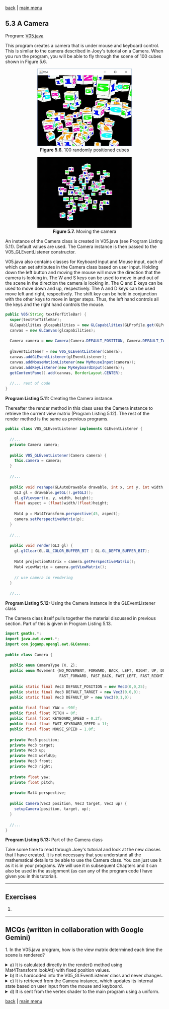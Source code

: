 [back](ch5.md) | [main menu](../README.md)
 
## 5.3 A Camera

Program: [V05.java](/ch5_t_cs_c/ch5_camera)

This program creates a camera that is under mouse and keyboard control. This is similar to the camera described in Joey's tutorial on a Camera. When you run the program, you will be able to fly through the scene of 100 cubes shown in Figure 5.6.

<p align="center">
  <img src="ch5_img/ch5_2_100_random_cubes.jpg" alt="A  triangle" width="300"><br>
  <strong>Figure 5.6.</strong> 100 randomly positioned cubes
</p>

<p align="center">
  <img src="ch5_img/ch5_3_camera.gif" alt="A  triangle" width="300"><br>
  <strong>Figure 5.7.</strong> Moving the camera
</p>

An instance of the Camera class is created in V05.java (see Program Listing 5.11). Default values are used. The Camera instance is then passed to the V05_GLEventListener constructor. 

V05.java also contains classes for Keyboard input and Mouse input, each of which can set attributes in the Camera class based on user input. Holding down the left button and moving the mouse will move the direction that the camera is looking in. The W and S keys can be used to move in and out of the scene in the direction the camera is looking in. The Q and E keys can be used to move down and up, respectively. The A and D keys can be used move left and right, respectively. The shift key can be held in conjunction with the other keys to move in larger steps. Thus, the left hand controls all the keys and the right hand controls the mouse.

```java
public V05(String textForTitleBar) {
  super(textForTitleBar);
  GLCapabilities glcapabilities = new GLCapabilities(GLProfile.get(GLProfile.GL3));
  canvas = new GLCanvas(glcapabilities);
  
  Camera camera = new Camera(Camera.DEFAULT_POSITION, Camera.DEFAULT_TARGET, Camera.DEFAULT_UP);
  
  glEventListener = new V05_GLEventListener(camera);
  canvas.addGLEventListener(glEventListener);
  canvas.addMouseMotionListener(new MyMouseInput(camera));
  canvas.addKeyListener(new MyKeyboardInput(camera));
  getContentPane().add(canvas, BorderLayout.CENTER);

  //... rest of code
}
```

**Program Listing 5.11:** Creating the Camera instance.

Thereafter the render method in this class uses the Camera instance to retrieve the current view matrix (Program Listing 5.12). The rest of the render method is the same as previous programs.

```java
public class V05_GLEventListener implements GLEventListener {
  
  //...
  private Camera camera;
    
  public V05_GLEventListener(Camera camera) {
    this.camera = camera;
  }

  //...

  public void reshape(GLAutoDrawable drawable, int x, int y, int width, int height) {
    GL3 gl = drawable.getGL().getGL3();
    gl.glViewport(x, y, width, height);
    float aspect = (float)width/(float)height;

    Mat4 p = Mat4Transform.perspective(45, aspect);
    camera.setPerspectiveMatrix(p);
  }

  //...

  public void render(GL3 gl) {
    gl.glClear(GL.GL_COLOR_BUFFER_BIT | GL.GL_DEPTH_BUFFER_BIT);

    Mat4 projectionMatrix = camera.getPerspectiveMatrix();
    Mat4 viewMatrix = camera.getViewMatrix();  

    // use camera in rendering
  }

  //...
```

**Program Listing 5.12:** Using the Camera instance in the GLEventListener class

The Camera class itself pulls together the material discussed in previous section. Part of this is given in Program Listing 5.13.

```java
import gmaths.*;
import java.awt.event.*;
import com.jogamp.opengl.awt.GLCanvas;

public class Camera {
  
  public enum CameraType {X, Z};
  public enum Movement {NO_MOVEMENT, FORWARD, BACK, LEFT, RIGHT, UP, DOWN,  
                        FAST_FORWARD, FAST_BACK, FAST_LEFT, FAST_RIGHT, FAST_UP, FAST_DOWN};
  
  public static final Vec3 DEFAULT_POSITION = new Vec3(0,0,25);
  public static final Vec3 DEFAULT_TARGET = new Vec3(0,0,0);
  public static final Vec3 DEFAULT_UP = new Vec3(0,1,0);

  public final float YAW = -90f;
  public final float PITCH = 0f;
  public final float KEYBOARD_SPEED = 0.2f;
  public final float FAST_KEYBOARD_SPEED = 1f;
  public final float MOUSE_SPEED = 1.0f;
  
  private Vec3 position;
  private Vec3 target;
  private Vec3 up;
  private Vec3 worldUp;
  private Vec3 front;
  private Vec3 right;
  
  private float yaw;
  private float pitch;
  
  private Mat4 perspective;

  public Camera(Vec3 position, Vec3 target, Vec3 up) {
    setupCamera(position, target, up);
  }

  //...
}
```

**Program Listing 5.13:** Part of the Camera class

Take some time to read through Joey's tutorial and look at the new classes that I have created. It is not necessary that you understand all the mathematical details to be able to use the Camera class. You can just use it as it is in your programs. We will use it in subsequent Chapters and it can also be used in the assignment (as can any of the program code I have given you in this tutorial).

---

## Exercises

1. 

---

## MCQs (written in collaboration with Google Gemini)

<p>1. In the V05.java program, how is the view matrix determined each time the scene is rendered?</p>

<details>
<summary>a) It is calculated directly in the render() method using Mat4Transform.lookAt() with fixed position values.</summary>
<p><b>Incorrect.</b> While Mat4Transform.lookAt() is used, the text states that the viewMatrix is retrieved from the Camera instance, which is under user control, not calculated with fixed values in the render() method.</p>
</details>

<details>
<summary>b) It is hardcoded into the V05_GLEventListener class and never changes.</summary>
<p><b>Incorrect.</b> The text explains that the camera is under user control via keyboard and mouse input, which changes its position and orientation, and therefore changes the view matrix.</p>
</details>

<details>
<summary>c) It is retrieved from the Camera instance, which updates its internal state based on user input from the mouse and keyboard.</summary>
<p><b>Correct.</b> The text specifies that the V05_GLEventListener constructor is given a Camera instance, which is then passed to MyMouseInput and MyKeyboardInput classes. In the render() method, the viewMatrix is then retrieved from this same Camera instance.</p>
</details>

<details>
<summary>d) It is sent from the vertex shader to the main program using a uniform.</summary>
<p><b>Incorrect.</b> The flow of data is from the main program (CPU) to the vertex shader (GPU) via uniforms, not the other way around. The view matrix is created on the CPU and sent to the shader.</p>
</details>


[back](ch5.md) | [main menu](../README.md)